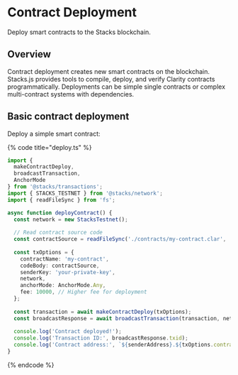 # Contract Deployment

Deploy smart contracts to the Stacks blockchain.

## Overview

Contract deployment creates new smart contracts on the blockchain. Stacks.js provides tools to compile, deploy, and verify Clarity contracts programmatically. Deployments can be simple single contracts or complex multi-contract systems with dependencies.

## Basic contract deployment

Deploy a simple smart contract:

{% code title="deploy.ts" %}
```ts
import { 
  makeContractDeploy,
  broadcastTransaction,
  AnchorMode 
} from '@stacks/transactions';
import { STACKS_TESTNET } from '@stacks/network';
import { readFileSync } from 'fs';

async function deployContract() {
  const network = new StacksTestnet();
  
  // Read contract source code
  const contractSource = readFileSync('./contracts/my-contract.clar', 'utf-8');
  
  const txOptions = {
    contractName: 'my-contract',
    codeBody: contractSource,
    senderKey: 'your-private-key',
    network,
    anchorMode: AnchorMode.Any,
    fee: 10000, // Higher fee for deployment
  };
  
  const transaction = await makeContractDeploy(txOptions);
  const broadcastResponse = await broadcastTransaction(transaction, network);
  
  console.log('Contract deployed!');
  console.log('Transaction ID:', broadcastResponse.txid);
  console.log('Contract address:', `${senderAddress}.${txOptions.contractName}`);
}
```
{% endcode %}
